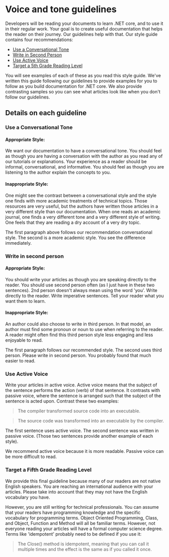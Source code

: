 # Voice and tone guidelines

Developers will be reading your documents to learn .NET core, and to use it in their regular work.
Your goal is to create useful documentation that helps the reader on their journey. Our guidelines help with that. Our style guide contains four recommendations:
- [Use a Conversational Tone](#use-a-conversational-tone)
- [Write in Second Person](#write-in-2nd-person)
- [Use Active Voice](#use-active-voice)
- [Target a 5th Grade Reading Level](#target-a-5th-grade-reading-level)

You will see examples of each of these as you read this style guide. We've written this guide following our guidelines to provide examples for you to follow as you build documentation for .NET core. We also provide contrasting samples so you can see what articles look like when you don't follow our guidelines.

## Details on each guideline

### Use a Conversational Tone
#### Appropriate Style:
We want our documentation to have a conversational tone. You should feel as though you are having a conversation with the author as you read any of our tutorials or explanations.
Your experience as a reader should be informal, conversational, and informative. You should feel as though you are listening to the author explain the concepts to you.

#### Inappropriate Style:
One might see the contrast between a conversational style and the style one finds with more academic treatments of technical topics. Those resources are very useful, but the authors have written those articles in a very different style than our documentation. When one reads an academic journal, one finds a very different tone and a very different style of writing.
One feels that they are reading a dry account of a very dry topic.  

The first paragraph above follows our recommendation conversational style. The second is a more academic style. You see the difference immediately. 

### Write in second person
#### Appropriate Style:
You should write your articles as though you are speaking directly to the reader. You should use second person often (as I just have in these two sentences). 2nd person doesn't always mean using the word 'you'. Write directly to the reader. Write imperative sentences.
Tell your reader what you want them to learn.

#### Inappropriate Style: 
An author could also choose to write in third person. In that model, an author must find some pronoun or noun to use when referring to the reader. A reader might often find this third person style less engaging and less enjoyable to read.

The first paragraph follows our recommended style. The second uses third person. Please write in second person. You probably found that much easier to read.

### Use Active Voice

Write your articles in active voice. Active voice means that the subject of the sentence performs the action (verb) of that sentence. It contrasts with passive voice, where the sentence is arranged such that the subject of the sentence is acted upon. Contrast these two examples:

>The compiler transformed source code into an executable.

>The source code was transformed into an executable by the compiler.

The first sentence uses active voice. The second sentence was written in passive voice.
(Those two sentences provide another example of each style).

We recommend active voice because it is more readable. Passive voice can be more difficult to read.

### Target a Fifth Grade Reading Level

We provide this final guideline because many of our readers are not native English speakers.
You are reaching an international audience with your articles. Please take into account that they may not have the English vocabulary you have.

However, you are still writing for technical professionals. You can assume that your readers have programming knowledge and the specific vocabulary for programming terms. Object Oriented Programming, Class, and Object, Function and Method will all be familiar terms. However, not everyone reading your articles will have a formal computer science degree. Terms like 'idempotent' probably need to be defined if you use it:

>The Close() method is idempotent, meaning that you can call it multiple times and the effect is the same as if you called it once.

<!--HONumber=Jan17_HO1-->


